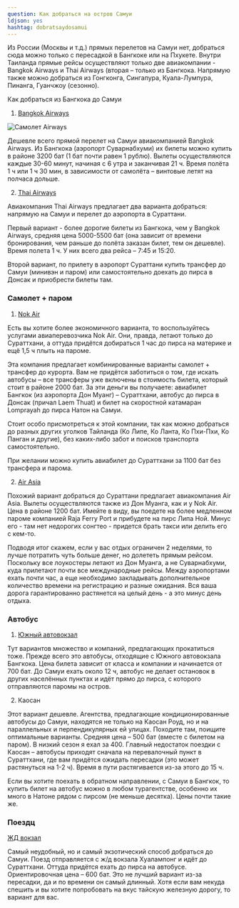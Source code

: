 ```yaml
---
question: Как добраться на остров Самуи
ldjson: yes
hashtag: dobratsaydosamui
---
```


Из России (Москвы и т.д.) прямых перелетов на Самуи нет, добраться сюда можно только с пересадкой в Бангкоке или на Пхукете. Внутри Таиланда прямые рейсы осуществляют только две авиакомпании - Bangkok Airways и Thai Airways (вторая – только из Бангкока. Напрямую также можно добраться из Гонгконга, Сингапура, Куала-Лумпура, Пинанга, Гуанчжоу (сезонно).

Как добраться из Бангкока до Самуи

1. [Bangkok Airways](https://www.bangkokair.com/)

![Самолет Airways](http://samuifaq.ru/assets/samoletbangkokairways.jpg)

Дешевле всего прямой перелет на Самуи авиакомпанией Bangkok Airways. Из Бангкока (аэропорт Суварнабхуми) их билеты можно купить в районе 3200 бат (1 бат почти равен 1 рублю). Вылеты осуществляются каждые 30-60 минут, начиная с 6 утра и заканчивая 21 ч. Время полёта 1 ч или 1 ч 30 мин, в зависимости от самолёта – винтовые летят на полчаса дольше.

2. [Thai Airways](https://www.thaiairways.com/en/index.page)

Авиакомпания Thai Airways предлагает два варианта добраться: напрямую на Самуи и перелет до аэропорта в Сураттани.

Первый вариант - более дорогие билеты из Бангкока, чем у Bangkok Airways, средняя цена 5000-5500 бат (она зависит от времени бронирования, чем раньше до полёта заказан билет, тем он дешевле). Время полета 1 ч. У них всего два рейса – 7:45 и 15:20.

Второй вариант, по прилету в аэропорт Сураттани купить трансфер до Самуи (минивэн и паром) или самостоятельно доехать до пирса в Донсак и приобрести билеты там.

### Самолет + паром

1. [Nok Air](https://www.nokair.com/)

Есть вы хотите более экономичного варианта, то воспользуйтесь услугами авиаперевозчика Nok Air. Они, правда, летают только до Сураттхани, а оттуда придётся добираться 1 час до пирса на материке и ещё 1,5 ч плыть на пароме.

Эта компания предлагает комбинированные варианты самолет + трансфер до курорта. Вам не придётся заботиться о том, где искать автобусы – все трансферы уже включены в стоимость билета, который стоит в районе 2000 бат. За эти деньги вы получаете: авиабилет Бангкок (из аэропорта Дон Муанг) – Сураттхани, автобус до пирса в Донсак (причал Laem Thuat) и билет на скоростной катамаран Lomprayah до пирса Натон на Самуи.

Стоит особо присмотреться к этой компании, так как можно добраться до разных других уголков Тайланда (Ко Липе, Ко Ланта, Ко Пхи-Пхи, Ко Панган и другие), без каких-либо забот и поисков транспорта самостоятельно.

При желании можно купить авиабилет до Сураттхани за 1100 бат без трансфера и парома.

2. [Air Asia](https://www.airasia.com/en/home.page)

Похожий вариант добраться до Сураттани предлагает авиакомпания Air Asia. Вылеты осуществляются также из Дон Муанга, как и у Nok Air. Цена в районе 1200 бат. Имейте в виду, вы поедете на более медленном пароме компанией Raja Ferry Port и прибудете на пирс Липа Ной. Минус его - там нет недорогих сонгтео - придется брать такси или делить его с кем-то.

Подводя итог скажем, если у вас отдых ограничен 2 неделями, то лучше потратить чуть больше денег, но долететь прямым рейсом. Поскольку все лоукостеры летают из Дон Муанга, а не Суварнабхуми, куда прилетают почти все международные рейсы. Между аэропортами ехать почти час, а еще необходимо закладывать дополнительное количество времени на регистрацию и разные ожидания. Вся ваша дорога гарантированно растянется на целый день - а это минус день отдыха.

### Автобус

1. [Южный автовокзал](https://www.google.ru/maps/place/Южный+Автовокзал/@13.7803064,100.4226759,19.25z/data=!4m5!3m4!1s0x30e2974c0e4850d3:0xdfdde3fd65d89933!8m2!3d13.7803136!4d100.4230798)

Тут вариантов множество и компаний, предлагающих прокатиться тоже. Прежде всего это автобусы, отходящие с Южного автовокзала Бангкока. Цена билета зависит от класса и компании и начинается от 700 бат. До Самуи ехать около 12 ч, автобус не делает остановок в других населённых пунктах и идёт прямо до пирса, с которого отправляются паромы на остров.

2. Каосан

Этот вариант дешевле. Агентства, предлагающие кондиционированные автобусы до Самуи, находятся не только на Каосан Роуд, но и на параллельных и перпендикулярных ей улицах. Походите там, поищите оптимальные варианты. Средняя цена – 500 бат (вместе с билетом на паром). В низкий сезон я ехал за 400. Главный недостаток поездки с Каосан – автобусы приходят сначала на перевалочный пункт в Сураттхани, где вам придётся ожидать пересадки (это может растянуться на 1-2 ч). Время в пути растягивается из-за этого до 15 ч.

Если вы хотите поехать в обратном направлении, с Самуи в Бангкок, то купить билет на автобус можно в любом турагентстве, особенно их много в Натоне рядом с пирсом (не меньше десятка). Цены почти такие же.

### Поездц 

[ЖД вокзал](https://www.google.ru/maps?q=Ж/д+вокзал+Хуа+Лампонг+в+Бангкоке&newwindow=1&sxsrf=ALiCzsZi5QiZJ5iqEYXlf-GqAAolwwfLCg:1651734673194&iflsig=AJiK0e8AAAAAYnOGoVFiuj1aV7hhdpiXf0c46_SSIjEn&uact=5&gs_lcp=Cgdnd3Mtd2l6EAMyBQghEKABUABYAGD9BGgAcAB4AIABqgGIAaoBkgEDMC4xmAEAoAECoAEB&um=1&ie=UTF-8&sa=X&ved=2ahUKEwjR0P-U58f3AhXnlosKHV-fC9QQ_AUoAXoECAIQAw)

Самый неудобный, но и самый экзотический способ добраться до Самуи. Поезд отправляется с ж/д вокзала Хуалампонг и идёт до Сураттхани. Оттуда придётся ехать до пирса на автобусе. Ориентировочная цена – 600 бат. Это не лучший вариант из-за пересадки, да и по времени он самый длинный. Хотя если вам некуда спешить и вы хотите попробовать на вкус тайскую железную дорогу, то вариант для вас.
